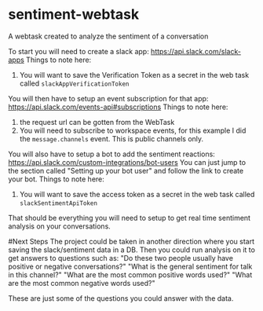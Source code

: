 # sentiment-webtask
A webtask created to analyze the sentiment of a conversation

To start you will need to create a slack app: https://api.slack.com/slack-apps
Things to note here:
1) You will want to save the Verification Token as a secret in the web task called `slackAppVerificationToken`

You will then have to setup an event subscription for that app: https://api.slack.com/events-api#subscriptions
Things to note here: 
1) the request url can be gotten from the WebTask
2) You will need to subscribe to workspace events, for this example I did the `message.channels` event. This is public channels only.

You will also have to setup a bot to add the sentiment reactions: https://api.slack.com/custom-integrations/bot-users
You can just jump to the section called "Setting up your bot user" and follow the link to create your bot.
Things to note here:
1) You will want to save the access token as a secret in the web task called `slackSentimentApiToken`

That should be everything you will need to setup to get real time sentiment analysis on your conversations.

#Next Steps
The project could be taken in another direction where you start saving the slack/sentiment data in a DB.
Then you could run analysis on it to get answers to questions such as:
"Do these two people usually have positive or negative conversations?"
"What is the general sentiment for talk in this channel?"
"What are the most common positive words used?"
"What are the most common negative words used?"

These are just some of the questions you could answer with the data.